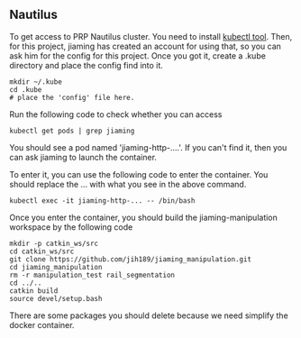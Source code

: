 ## Nautilus
To get access to PRP Nautilus cluster. You need to install [kubectl tool](https://docs.nationalresearchplatform.org/userdocs/start/quickstart/). Then, for this project, jiaming has created an account for using that, so you can ask him for the config for this project. Once you got it, create a .kube directory and place the config find into it.
```
mkdir ~/.kube
cd .kube
# place the 'config' file here.
```

Run the following code to check whether you can access
```
kubectl get pods | grep jiaming
```
You should see a pod named 'jiaming-http-....'. If you can't find it, then you can ask jiaming to launch the container.

To enter it, you can use the following code to enter the container. You should replace the ... with what you see in the above command.
```
kubectl exec -it jiaming-http-... -- /bin/bash
```

Once you enter the container, you should build the jiaming-manipulation workspace by the following code
```
mkdir -p catkin_ws/src
cd catkin_ws/src
git clone https://github.com/jih189/jiaming_manipulation.git
cd jiaming_manipulation
rm -r manipulation_test rail_segmentation
cd ../..
catkin build
source devel/setup.bash
```
There are some packages you should delete because we need simplify the docker container.